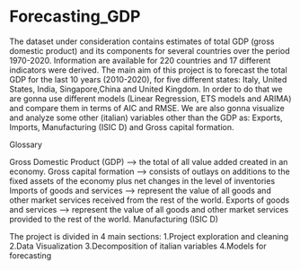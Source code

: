 # Forecasting_GDP

The dataset under consideration contains estimates of total GDP (gross domestic product) and its components for several countries over the period 1970-2020. Information are available for 220 countries and 17 different indicators were derived. The main aim of this project is to forecast the total GDP for the last 10 years (2010-2020), for five different states: Italy, United States, India, Singapore,China and United Kingdom. In order to do that we are gonna use different models (Linear Regression, ETS models and ARIMA) and compare them in terms of AIC and RMSE. We are also gonna visualize and analyze some other (italian) variables other than the GDP as: Exports, Imports, Manufacturing (ISIC D) and Gross capital formation.

Glossary

Gross Domestic Product (GDP) --> the total of all value added created in an economy.
Gross capital formation --> consists of outlays on additions to the fixed assets of the economy plus net changes in the level of inventories
Imports of goods and services --> represent the value of all goods and other market services received from the rest of the world.
Exports of goods and services --> represent the value of all goods and other market services provided to the rest of the world.
Manufacturing (ISIC D) 

The project is divided in 4 main sections:
1.Project exploration and cleaning
2.Data Visualization
3.Decomposition of italian variables
4.Models for forecasting

